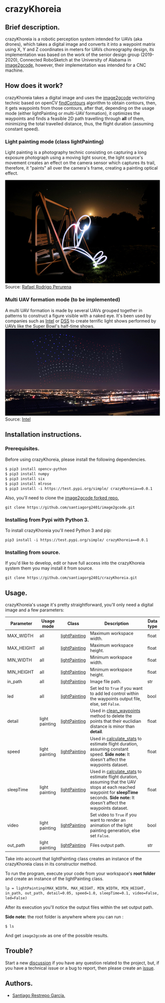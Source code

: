 # crazyKhoreia
## Brief description.
crazyKhoreia is a robotic perception system intended for UAVs (aka drones), which takes a digital image and converts it into a waypoint matrix using X, Y and Z coordinates in meters for UAVs choreography design, its implementation was based on the work of the senior design group (2019-2020), Connected RoboSketch at the University of Alabama in [image2gcode](https://github.com/connectedrobosketch/image2gcode), however, their implementation was intended for a CNC machine.

## How does it work?
crazyKhoreia takes a digital image and uses the [image2gcode](https://github.com/connectedrobosketch/image2gcode) vectorizing technic based on openCV [findContours](https://docs.opencv.org/3.4/d3/dc0/group__imgproc__shape.html#ga17ed9f5d79ae97bd4c7cf18403e1689a) algorithm to obtain contours, then, it gets waypoints from those contours, after that, depending on the usage mode (either lightPainting or multi-UAV formation), it optimizes the waypoints and finds a feasible 2D path travelling through **all** of them, minimizing the total travelled distance, thus, the flight duration (assuming constant speed).


### Light painting mode (class lightPainting)
Light painting is a photography technic consisting on capturing a long exposure photograph using a moving light source, the light source's movement creates an effect on the camera sensor which captures its trail, therefore, it "paints" all over the camera's frame, creating a painting optical effect.

![lightPainting.jpg](images/lightPainting.jpg) Source: [Rafael Rodrigo Perurena](https://www.flickr.com/photos/rafoto/2653254686)
### Multi UAV formation mode (to be implemented)
A multi UAV formation is made by several UAVs grouped together in patterns to construct a figure visible with a naked eye. It's been used by companies such as [Intel](https://www.intel.com/content/www/us/en/technology-innovation/intel-drone-light-shows.html) or [DSS](https://droneshowsoftware.com) to create terrific light shows performed by UAVs like the Super Bowl's half-time shows.
![Intel.jpeg](images/Intel.jpeg) Source: [Intel](https://twitter.com/intel/status/828430024411713536)

## Installation instructions.
### Prerequisites.
Before using crazyKhoreia, please install the following dependencies.
```console
$ pip3 install opencv-python
$ pip3 install numpy
$ pip3 install six
$ pip3 install mlrose
$ pip3 install -i https://test.pypi.org/simple/ crazyKhoreia==0.0.1
```
Also, you'll need to clone the [image2gcode forked repo.](https://github.com/santiagorg2401/image2gcode)
```console
git clone https://github.com/santiagorg2401/image2gcode.git
```
### Installing from Pypi with Python 3.
To install crazyKhoreia you'll need Python 3 and pip:
```console
pip3 install -i https://test.pypi.org/simple/ crazyKhoreia==0.0.1
```
### Installing from source.
If you'd like to develop, edit or have full access into the crazyKhoreia system them you may install it from source.
```console
git clone https://github.com/santiagorg2401/crazyKhoreia.git
```
## Usage.
crazyKhoreia's usage it's pretty straightforward, you'll only need a digital image and a few parameters:

| Parameter | Usage mode | Class | Description | Data type |
| --- | --- | --- | --- | --- |
| MAX_WIDTH | all | [lightPainting](https://github.com/santiagorg2401/crazyKhoreia/blob/e36bff07f4cf89e3d0205c949ff4bd80f890110e/src/crazyKhoreia/lightPainting.py#L17) | Maximum workspace width. | float
| MAX_HEIGHT | all | [lightPainting](https://github.com/santiagorg2401/crazyKhoreia/blob/e36bff07f4cf89e3d0205c949ff4bd80f890110e/src/crazyKhoreia/lightPainting.py#L17) | Maximum workspace height. | float
| MIN_WIDTH | all | [lightPainting](https://github.com/santiagorg2401/crazyKhoreia/blob/e36bff07f4cf89e3d0205c949ff4bd80f890110e/src/crazyKhoreia/lightPainting.py#L17) | Minimum workspace width. | float
| MIN_HEIGHT | all | [lightPainting](https://github.com/santiagorg2401/crazyKhoreia/blob/e36bff07f4cf89e3d0205c949ff4bd80f890110e/src/crazyKhoreia/lightPainting.py#L17) | Minimum workspace height. | float
| in_path | all | [lightPainting](https://github.com/santiagorg2401/crazyKhoreia/blob/e36bff07f4cf89e3d0205c949ff4bd80f890110e/src/crazyKhoreia/lightPainting.py#L17) | Image file path. | str
| led | all | [lightPainting](https://github.com/santiagorg2401/crazyKhoreia/blob/e36bff07f4cf89e3d0205c949ff4bd80f890110e/src/crazyKhoreia/lightPainting.py#L17) | Set led to ```True``` if you want to add led control within the waypoints output file, else, set ```False```. | bool
| detail | light painting | [lightPainting](https://github.com/santiagorg2401/crazyKhoreia/blob/e36bff07f4cf89e3d0205c949ff4bd80f890110e/src/crazyKhoreia/lightPainting.py#L17) | Used in [clean_waypoints](https://github.com/santiagorg2401/crazyKhoreia/blob/e36bff07f4cf89e3d0205c949ff4bd80f890110e/src/crazyKhoreia/crazyKhoreia.py#L79) method to delete the points that their euclidian distance is minor than **detail**. | float
| speed | light painting | [lightPainting](https://github.com/santiagorg2401/crazyKhoreia/blob/e36bff07f4cf89e3d0205c949ff4bd80f890110e/src/crazyKhoreia/lightPainting.py#L17) | Used in [calculate_stats](https://github.com/santiagorg2401/crazyKhoreia/blob/e36bff07f4cf89e3d0205c949ff4bd80f890110e/src/crazyKhoreia/lightPainting.py#L112) to estimate flight duration, assuming constant speed. **Side note:** It doesn't affect the waypoints dataset. | float
|sleepTime | light painting | [lightPainting](https://github.com/santiagorg2401/crazyKhoreia/blob/e36bff07f4cf89e3d0205c949ff4bd80f890110e/src/crazyKhoreia/lightPainting.py#L17) | Used in [calculate_stats](https://github.com/santiagorg2401/crazyKhoreia/blob/e36bff07f4cf89e3d0205c949ff4bd80f890110e/src/crazyKhoreia/lightPainting.py#L112) to estimate flight duration, assuming that the UAV stops at each reached waypoint for **sleepTime** seconds. **Side note:** It doesn't affect the waypoints dataset. | float
|video | light painting | [lightPainting](https://github.com/santiagorg2401/crazyKhoreia/blob/e36bff07f4cf89e3d0205c949ff4bd80f890110e/src/crazyKhoreia/lightPainting.py#L17) | Set video to ```True``` if you want to render an animation of the light painting generation, else set ```False```. | bool
|out_path|light painting | [lightPainting](https://github.com/santiagorg2401/crazyKhoreia/blob/e36bff07f4cf89e3d0205c949ff4bd80f890110e/src/crazyKhoreia/lightPainting.py#L17) | Files output path. | str

Take into account that lightPainting class creates an instance of the crazyKhoreia class in its constructor method.

To run the program, execute your code from your workspace's **root folder** and create an instance of the lightPainting class.
```console
lp = lightPainting(MAX_WIDTH, MAX_HEIGHT, MIN_WIDTH, MIN_HEIGHT, in_path, out_path, detail=0.05, speed=1.0, sleepTime=0.1, video=False, led=False)
```

After its execution you'll notice the output files within the set output path.

**Side note:** the root folder is anywhere where you can run :
```console
$ ls
```
And get ```image2gcode``` as one of the possible results.
## Trouble?
Start a new [discussion](https://github.com/santiagorg2401/crazyKhoreia/discussions) if you have any question related to the project, but, if you have a technical issue or a bug to report, then please create an [issue](https://github.com/santiagorg2401/crazyKhoreia/issues).

## Authors.
- [Santiago Restrepo García.](https://github.com/santiagorg2401)
